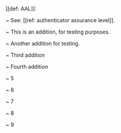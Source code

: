 [[def: AAL]]:

~ See: [[ref: authenticator assurance level]].

~ This is an addition, for testing purposes.

~ Another addition for testing.

~ Third addition

~ Fourth addition

~ 5

~ 6

~ 7

~ 8

~ 9
